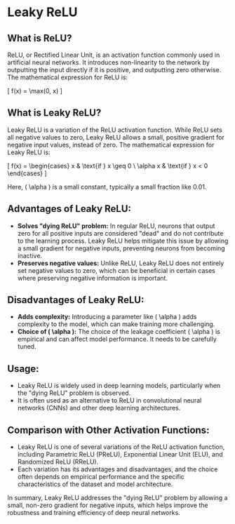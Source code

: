 # Leaky ReLU

## What is ReLU?

ReLU, or Rectified Linear Unit, is an activation function commonly used in artificial neural networks. It introduces non-linearity to the network by outputting the input directly if it is positive, and outputting zero otherwise. The mathematical expression for ReLU is:

\[ f(x) = \max(0, x) \]

## What is Leaky ReLU?

Leaky ReLU is a variation of the ReLU activation function. While ReLU sets all negative values to zero, Leaky ReLU allows a small, positive gradient for negative input values, instead of zero. The mathematical expression for Leaky ReLU is:

\[ f(x) = \begin{cases} 
  x & \text{if } x \geq 0 \\
  \alpha x & \text{if } x < 0 
\end{cases} \]


Here, \( \alpha \) is a small constant, typically a small fraction like 0.01.

## Advantages of Leaky ReLU:

- **Solves "dying ReLU" problem:** In regular ReLU, neurons that output zero for all positive inputs are considered "dead" and do not contribute to the learning process. Leaky ReLU helps mitigate this issue by allowing a small gradient for negative inputs, preventing neurons from becoming inactive.
- **Preserves negative values:** Unlike ReLU, Leaky ReLU does not entirely set negative values to zero, which can be beneficial in certain cases where preserving negative information is important.

## Disadvantages of Leaky ReLU:

- **Adds complexity:** Introducing a parameter like \( \alpha \) adds complexity to the model, which can make training more challenging.
- **Choice of \( \alpha \):** The choice of the leakage coefficient \( \alpha \) is empirical and can affect model performance. It needs to be carefully tuned.

## Usage:

- Leaky ReLU is widely used in deep learning models, particularly when the "dying ReLU" problem is observed.
- It is often used as an alternative to ReLU in convolutional neural networks (CNNs) and other deep learning architectures.

## Comparison with Other Activation Functions:

- Leaky ReLU is one of several variations of the ReLU activation function, including Parametric ReLU (PReLU), Exponential Linear Unit (ELU), and Randomized ReLU (RReLU).
- Each variation has its advantages and disadvantages, and the choice often depends on empirical performance and the specific characteristics of the dataset and model architecture.

In summary, Leaky ReLU addresses the "dying ReLU" problem by allowing a small, non-zero gradient for negative inputs, which helps improve the robustness and training efficiency of deep neural networks.
